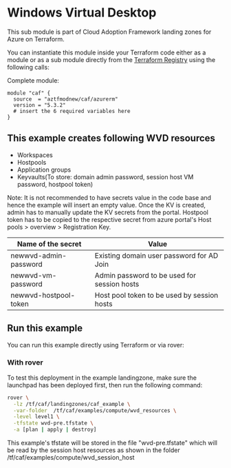 # Windows Virtual Desktop

This sub module is part of Cloud Adoption Framework landing zones for Azure on Terraform.

You can instantiate this module inside your Terraform code either as a module or as a sub module directly from the [Terraform Registry](https://registry.terraform.io/modules/aztfmod/caf/azurerm/latest) using the following calls:

Complete module:

```hcl
module "caf" {
  source  = "aztfmodnew/caf/azurerm"
  version = "5.3.2"
  # insert the 6 required variables here
}
```

## This example creates following WVD resources

- Workspaces
- Hostpools
- Application groups
- Keyvaults(To store: domain admin password, session host VM password, hostpool token)

Note: It is not recommended to have secrets value in the code base and hence the example will insert an empty value. Once the KV is created, admin has to manually update the KV secrets from the portal.
Hostpool token has to be copied to the respective secret from azure portal's Host pools > overview > Registration Key.

| Name of the secret    | Value                                       |
| --------------------- | ------------------------------------------- |
| newwvd-admin-password | Existing domain user password for AD Join   |
| newwvd-vm-password    | Admin password to be used for session hosts |
| newwvd-hostpool-token | Host pool token to be used by session hosts |

## Run this example

You can run this example directly using Terraform or via rover:

### With rover

To test this deployment in the example landingzone, make sure the launchpad has been deployed first, then run the following command:

```bash
rover \
  -lz /tf/caf/landingzones/caf_example \
  -var-folder  /tf/caf/examples/compute/wvd_resources \
  -level level1 \
  -tfstate wvd-pre.tfstate \
  -a [plan | apply | destroy]
```

This example's tfstate will be stored in the file "wvd-pre.tfstate" which will be read by the session host resources as shown in the folder /tf/caf/examples/compute/wvd_session_host
